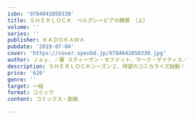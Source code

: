 ```yaml
---
isbn: '9784041050330'
title: ＳＨＥＲＬＯＣＫ　ベルグレービアの醜聞　（上）
volume: ''
series: ''
publisher: ＫＡＤＯＫＡＷＡ
pubdate: '2019-07-04'
cover: 'https://cover.openbd.jp/9784041050330.jpg'
author: Ｊａｙ．／著 スティーヴン・モファット、マーク・ゲイティス／
description: ＳＨＥＲＬＯＣＫシーズン２、待望のコミカライズ始動！
price: '620'
genre: ''
target: 一般
format: コミック
content: コミックス・劇画

---
```


